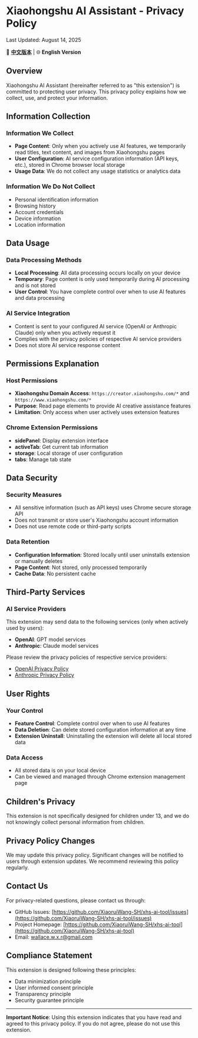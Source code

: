 # Xiaohongshu AI Assistant - Privacy Policy

Last Updated: August 14, 2025

📖 **[中文版本](./PRIVACY_POLICY.md)** | 🌐 **English Version**

## Overview

Xiaohongshu AI Assistant (hereinafter referred to as "this extension") is committed to protecting user privacy. This privacy policy explains how we collect, use, and protect your information.

## Information Collection

### Information We Collect

- **Page Content**: Only when you actively use AI features, we temporarily read titles, text content, and images from Xiaohongshu pages
- **User Configuration**: AI service configuration information (API keys, etc.), stored in Chrome browser local storage
- **Usage Data**: We do not collect any usage statistics or analytics data

### Information We Do Not Collect

- Personal identification information
- Browsing history
- Account credentials
- Device information
- Location information

## Data Usage

### Data Processing Methods

- **Local Processing**: All data processing occurs locally on your device
- **Temporary**: Page content is only used temporarily during AI processing and is not stored
- **User Control**: You have complete control over when to use AI features and data processing

### AI Service Integration

- Content is sent to your configured AI service (OpenAI or Anthropic Claude) only when you actively request it
- Complies with the privacy policies of respective AI service providers
- Does not store AI service response content

## Permissions Explanation

### Host Permissions

- **Xiaohongshu Domain Access**: `https://creator.xiaohongshu.com/*` and `https://www.xiaohongshu.com/*`
- **Purpose**: Read page elements to provide AI creative assistance features
- **Limitation**: Only access when user actively uses extension features

### Chrome Extension Permissions

- **sidePanel**: Display extension interface
- **activeTab**: Get current tab information
- **storage**: Local storage of user configuration
- **tabs**: Manage tab state

## Data Security

### Security Measures

- All sensitive information (such as API keys) uses Chrome secure storage API
- Does not transmit or store user's Xiaohongshu account information
- Does not use remote code or third-party scripts

### Data Retention

- **Configuration Information**: Stored locally until user uninstalls extension or manually deletes
- **Page Content**: Not stored, only processed temporarily
- **Cache Data**: No persistent cache

## Third-Party Services

### AI Service Providers

This extension may send data to the following services (only when actively used by users):

- **OpenAI**: GPT model services
- **Anthropic**: Claude model services

Please review the privacy policies of respective service providers:

- [OpenAI Privacy Policy](https://openai.com/privacy/)
- [Anthropic Privacy Policy](https://www.anthropic.com/privacy)

## User Rights

### Your Control

- **Feature Control**: Complete control over when to use AI features
- **Data Deletion**: Can delete stored configuration information at any time
- **Extension Uninstall**: Uninstalling the extension will delete all local stored data

### Data Access

- All stored data is on your local device
- Can be viewed and managed through Chrome extension management page

## Children's Privacy

This extension is not specifically designed for children under 13, and we do not knowingly collect personal information from children.

## Privacy Policy Changes

We may update this privacy policy. Significant changes will be notified to users through extension updates. We recommend reviewing this policy regularly.

## Contact Us

For privacy-related questions, please contact us through:

- GitHub Issues: [https://github.com/XiaoruiWang-SH/xhs-ai-tool/issues](https://github.com/XiaoruiWang-SH/xhs-ai-tool/issues)
- Project Homepage: [https://github.com/XiaoruiWang-SH/xhs-ai-tool](https://github.com/XiaoruiWang-SH/xhs-ai-tool)
- Email: [wallace.w.x.r@gmail.com](wallace.w.x.r@gmail.com)

## Compliance Statement

This extension is designed following these principles:

- Data minimization principle
- User informed consent principle
- Transparency principle
- Security guarantee principle

---

**Important Notice**: Using this extension indicates that you have read and agreed to this privacy policy. If you do not agree, please do not use this extension.